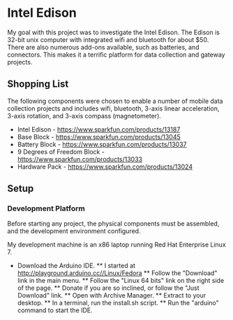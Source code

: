 # Intel Edison

My goal with this project was to investigate the Intel Edison. The Edison is 32-bit unix computer with
integrated wifi and bluetooth for about $50. There are also numerous add-ons available, such as batteries,
and connectors. This makes it a terrific platform for data collection and gateway projects.

## Shopping List

The following components were chosen to enable a number of mobile data collection projects and includes
wifi, bluetooth, 3-axis linear acceleration, 3-axis rotation, and 3-axis compass (magnetometer).
* Intel Edison - https://www.sparkfun.com/products/13187
* Base Block - https://www.sparkfun.com/products/13045
* Battery Block - https://www.sparkfun.com/products/13037
* 9 Degrees of Freedom Block - https://www.sparkfun.com/products/13033
* Hardware Pack - https://www.sparkfun.com/products/13024

## Setup

### Development Platform

Before starting any project, the physical components must be assembled, and the development environment
configured.

My development machine is an x86 laptop running Red Hat Enterprise Linux 7.
* Download the Arduino IDE.
** I started at http://playground.arduino.cc//Linux/Fedora
** Follow the "Download" link in the main menu.
** Follow the "Linux 64 bits" link on the right side of the page.
** Donate if you are so inclined, or follow the "Just Download" link.
** Open with Archive Manager.
** Extract to your desktop.
** In a terminal, run the install.sh script.
** Run the "arduino" command to start the IDE.


